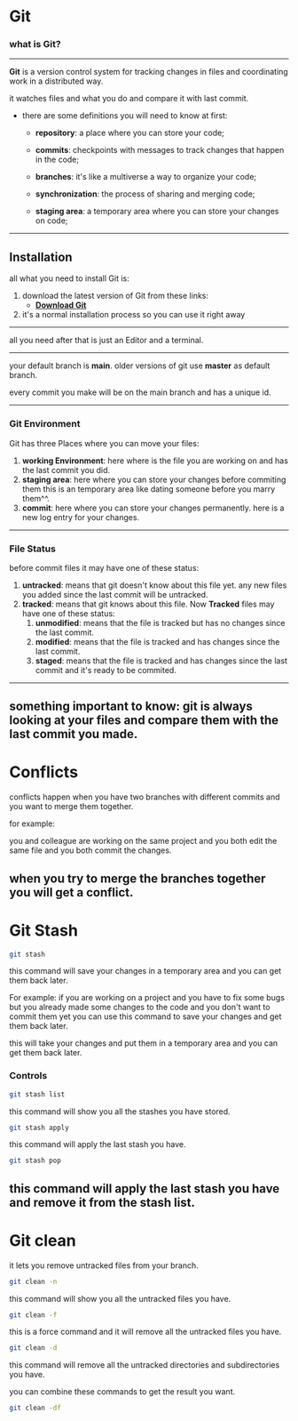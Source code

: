# Git 

### what is Git?

---

**Git** is a version control system for tracking changes in files and coordinating work in a distributed way.

it watches files and what you do and compare it with last commit.

- there are some definitions you will need to know at first:

  - **repository**: a place where you can store your code;

  - **commits**: checkpoints with messages to track changes that happen in the code;

  - **branches**: it's like a multiverse a way to organize your code;

  - **synchronization**: the process of sharing and merging code;

  - **staging area**: a temporary area where you can store your changes on code;

---

## Installation

all what you need to install Git is:

1. download the latest version of Git from these links:
   - [**Download Git**](https://git-scm.com/downloads)
2. it's a normal installation process so you can use it right away

---

all you need after that is just an Editor and a terminal.

---

your default branch is **main**.
older versions of git use **master** as default branch.

every commit you make will be on the main branch and has a unique id.

--- 
### Git Environment
Git has three Places where you can move your files:
1. **working Environment**: here where is the file you are working on and has the last commit you did.
2. **staging area**: here where you can store your changes before commiting them
    this is an temporary area like dating someone before you marry them^^.
3. **commit**: here where you can store your changes permanently.
here is a new log entry for your changes.

--- 

### File Status
before commit files it may have one of these status:
1. **untracked**: means that git doesn't know about this file yet.
any new files you added since the last commit will be untracked.
2. **tracked**: means that git knows about this file.
    Now **Tracked** files may have one of these status:
    1. **unmodified**: means that the file is tracked but has no changes since the last commit.
    2. **modified**: means that the file is tracked and has changes since the last commit.
    3. **staged**: means that the file is tracked and has changes since the last commit and it's ready to be commited.

---
something important to know: 
git is always looking at your files and compare them with the last commit you made.
---
# Conflicts 
conflicts happen when you have two branches with different commits and you want to merge them together.

for example: 

you and colleague are working on the same project and you both edit the same file and you both commit the changes.

when you try to merge the branches together you will get a **conflict**.
--- 
# Git Stash
```bash
git stash
```
this command will save your changes in a temporary area and you can get them back later.

For example:
if you are working on a project and you have to fix some bugs but you already made some changes to the code and you don't want to commit them yet you can use this command to save your changes and get them back later.

this will take your changes and put them in a temporary area and you can get them back later.

### Controls 

```bash
git stash list
```
this command will show you all the stashes you have stored.


```bash
git stash apply
```
this command will apply the last stash you have.

```bash
git stash pop
```
this command will apply the last stash you have and remove it from the stash list.
---

# Git clean
it lets you remove untracked files from your branch.

```bash
git clean -n
```
this command will show you all the untracked files you have.

```bash
git clean -f
``` 

this is a force command and it will remove all the untracked files you have.

```bash
git clean -d
```
this command will remove all the untracked directories and subdirectories you have.

you can combine these commands to get the result you want.

```bash
git clean -df
```
